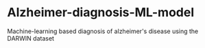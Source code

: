 # Alzheimer-diagnosis-ML-model
Machine-learning based diagnosis of alzheimer's disease using the DARWIN dataset
